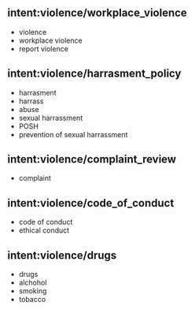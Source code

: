 ## intent:violence/workplace_violence
- violence
- workplace violence
- report violence

## intent:violence/harrasment_policy
- harrasment
- harrass
- abuse
- sexual harrassment
- POSH
- prevention of sexual harrassment

## intent:violence/complaint_review
- complaint

## intent:violence/code_of_conduct
- code of conduct
- ethical conduct

## intent:violence/drugs
- drugs
- alchohol
- smoking
- tobacco